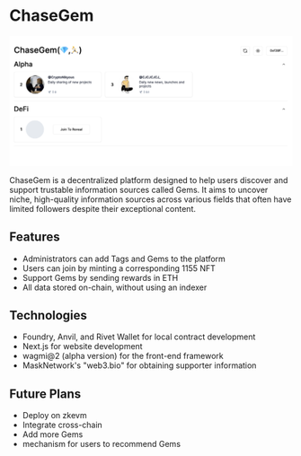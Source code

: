 # ChaseGem

![screenshot](./screeshot.png)

ChaseGem is a decentralized platform designed to help users discover and support trustable information sources called Gems. It aims to uncover niche, high-quality information sources across various fields that often have limited followers despite their exceptional content.

## Features

- Administrators can add Tags and Gems to the platform
- Users can join by minting a corresponding 1155 NFT
- Support Gems by sending rewards in ETH
- All data stored on-chain, without using an indexer

## Technologies

- Foundry, Anvil, and Rivet Wallet for local contract development
- Next.js for website development
- wagmi@2 (alpha version) for the front-end framework
- MaskNetwork's "web3.bio" for obtaining supporter information

## Future Plans

- Deploy on zkevm
- Integrate cross-chain
- Add more Gems
- mechanism for users to recommend Gems

